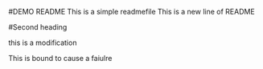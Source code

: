 #DEMO README
This is a simple readmefile
This is a new line of README

#Second heading

this is a modification

This is bound to cause a faiulre 
